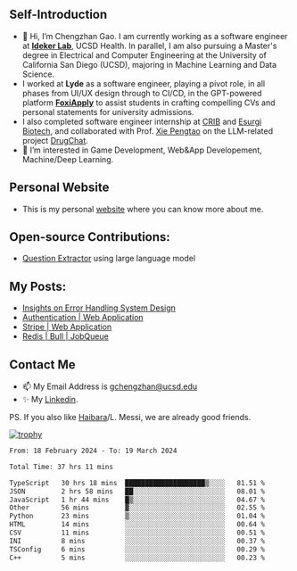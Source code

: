 ## Self-Introduction
- 👋 Hi, I’m Chengzhan Gao. I am currently working as a software engineer at **[Ideker Lab](https://idekerlab.ucsd.edu/)**, UCSD Health. In parallel, I am also pursuing a Master's degree in Electrical and Computer Engineering at the University of California San Diego (UCSD), majoring in Machine Learning and Data Science.
- I worked at **Lyde** as a software engineer, playing a pivot role, in all phases from UI/UX design through to CI/CD, in the GPT-powered platform **[FoxiApply](https://lyde.io)** to assist students in crafting compelling CVs and personal statements for university admissions.
- I also completed software engineer internship at [CRIB](https://apps.apple.com/us/app/crib-for-roommates/id6468918103?platform=iphone) and [Esurgi Biotech](https://myesurgi.com/), and collaborated with Prof. [Xie Pengtao](https://pengtaoxie.github.io/) on the LLM-related project [DrugChat](https://github.com/UCSD-AI4H/drugchat).
- 👀 I’m interested in Game Development, Web&App Developement, Machine/Deep Learning.

## Personal Website
-  This is my personal [website](https://gaochengzhan.netlify.app/) where you can know more about me.

## Open-source Contributions:
- [Question Extractor](https://github.com/nestordemeure/question_extractor) using large language model

## My Posts:
- [Insights on Error Handling System Design](https://gaochengzhan.netlify.app/post/error-handling/)
- [Authentication | Web Application](https://gaochengzhan.netlify.app/post/authentication/)
- [Stripe | Web Application](https://gaochengzhan.netlify.app/post/stripe/)
- [Redis | Bull | JobQueue](https://gaochengzhan.netlify.app/post/job-queue/)

## Contact Me
- 📫 My Email Address is gchengzhan@ucsd.edu
- ✨ My [Linkedin](https://www.linkedin.com/in/chengzhan-christoffel-gao/).

PS. If you also like [Haibara](https://www.detectiveconanworld.com/wiki/Ai_Haibara)/L. Messi, we are already good friends.

[![trophy](https://github-profile-trophy.vercel.app/?username=gaochengzhan&theme=flat&row=1&margin-w=12)](https://github.com/ryo-ma/github-profile-trophy)

<!--START_SECTION:waka-->

```txt
From: 18 February 2024 - To: 19 March 2024

Total Time: 37 hrs 11 mins

TypeScript   30 hrs 18 mins  ████████████████████▒░░░░   81.51 %
JSON         2 hrs 58 mins   ██░░░░░░░░░░░░░░░░░░░░░░░   08.01 %
JavaScript   1 hr 44 mins    █▒░░░░░░░░░░░░░░░░░░░░░░░   04.67 %
Other        56 mins         ▓░░░░░░░░░░░░░░░░░░░░░░░░   02.55 %
Python       23 mins         ▒░░░░░░░░░░░░░░░░░░░░░░░░   01.04 %
HTML         14 mins         ░░░░░░░░░░░░░░░░░░░░░░░░░   00.64 %
CSV          11 mins         ░░░░░░░░░░░░░░░░░░░░░░░░░   00.51 %
INI          8 mins          ░░░░░░░░░░░░░░░░░░░░░░░░░   00.37 %
TSConfig     6 mins          ░░░░░░░░░░░░░░░░░░░░░░░░░   00.29 %
C++          5 mins          ░░░░░░░░░░░░░░░░░░░░░░░░░   00.23 %
```

<!--END_SECTION:waka-->

<!---
gaochengzhan/gaochengzhan is a ✨ special ✨ repository because its `README.md` (this file) appears on your GitHub profile.
You can click the Preview link to take a look at your changes.
--->
